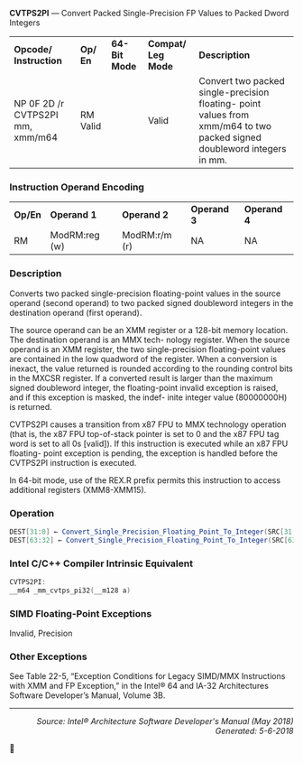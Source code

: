 <b>CVTPS2PI</b> — Convert Packed Single-Precision FP Values to Packed Dword Integers
<table>
	<tr>
		<td><b>Opcode/ Instruction</b></td>
		<td><b>Op/ En</b></td>
		<td><b>64-Bit Mode</b></td>
		<td><b>Compat/ Leg Mode</b></td>
		<td><b>Description</b></td>
	</tr>
	<tr>
		<td>NP 0F 2D /r CVTPS2PI mm, xmm/m64</td>
		<td>RM Valid</td>
		<td></td>
		<td>Valid</td>
		<td>Convert two packed single-precision floating- point values from xmm/m64 to two packed signed doubleword integers in mm.</td>
	</tr>
</table>


### Instruction Operand Encoding
<table>
	<tr>
		<td><b>Op/En</b></td>
		<td><b>Operand 1</b></td>
		<td><b>Operand 2</b></td>
		<td><b>Operand 3</b></td>
		<td><b>Operand 4</b></td>
	</tr>
	<tr>
		<td>RM</td>
		<td>ModRM:reg (w)</td>
		<td>ModRM:r/m (r)</td>
		<td>NA</td>
		<td>NA</td>
	</tr>
</table>


### Description
Converts two packed single-precision floating-point values in the source operand (second operand) to two packed
signed doubleword integers in the destination operand (first operand).

The source operand can be an XMM register or a 128-bit memory location. The destination operand is an MMX tech-
nology register. When the source operand is an XMM register, the two single-precision floating-point values are
contained in the low quadword of the register. When a conversion is inexact, the value returned is rounded
according to the rounding control bits in the MXCSR register. If a converted result is larger than the maximum
signed doubleword integer, the floating-point invalid exception is raised, and if this exception is masked, the indef-
inite integer value (80000000H) is returned.

CVTPS2PI causes a transition from x87 FPU to MMX technology operation (that is, the x87 FPU top-of-stack pointer
is set to 0 and the x87 FPU tag word is set to all 0s [valid]). If this instruction is executed while an x87 FPU floating-
point exception is pending, the exception is handled before the CVTPS2PI instruction is executed.

In 64-bit mode, use of the REX.R prefix permits this instruction to access additional registers (XMM8-XMM15).

### Operation

```java
DEST[31:0] ← Convert_Single_Precision_Floating_Point_To_Integer(SRC[31:0]);
DEST[63:32] ← Convert_Single_Precision_Floating_Point_To_Integer(SRC[63:32]);
```
### Intel C/C++ Compiler Intrinsic Equivalent
```c
CVTPS2PI:
__m64 _mm_cvtps_pi32(__m128 a)
```
### SIMD Floating-Point Exceptions

Invalid, Precision

### Other Exceptions

See Table 22-5, “Exception Conditions for Legacy SIMD/MMX Instructions with XMM and FP Exception,” in the
Intel® 64 and IA-32 Architectures Software Developer’s Manual, Volume 3B.

 --- 
<p align="right"><i>Source: Intel® Architecture Software Developer's Manual (May 2018)<br>Generated: 5-6-2018</i></p>
